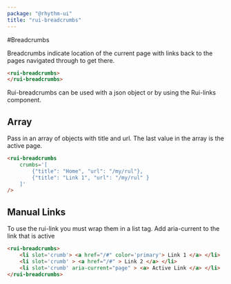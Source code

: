```yaml
---
package: "@rhythm-ui"
title: "rui-breadcrumbs"
---
```

#Breadcrumbs

Breadcrumbs indicate location of the current page with links back to the pages navigated through to get there. 

```html
<rui-breadcrumbs>
</rui-breadcrumbs>

```

Rui-breadcrumbs can be used with a json object or by using the Rui-links component. 

## Array
Pass in an array of objects with title and url.
The last value in the array is the active page.

```html preview
<rui-breadcrumbs 
	crumbs='[
    	{"title": "Home", "url": "/my/rul"},
    	{"title": "Link 1", "url": "/my/rul" }
	]'
/> 
```

## Manual Links
To use the rui-link you must wrap them in a list tag. Add aria-current to the link that is active

```html preview
<rui-breadcrumbs> 
	<li slot='crumb'> <a href="/#" color='primary'> Link 1 </a> </li>
	<li slot='crumb' > <a href="/#" > Link 2 </a> </li>
	<li slot='crumb' aria-current="page" > <a> Active Link </a> </li>
</rui-breadcrumbs>

```
